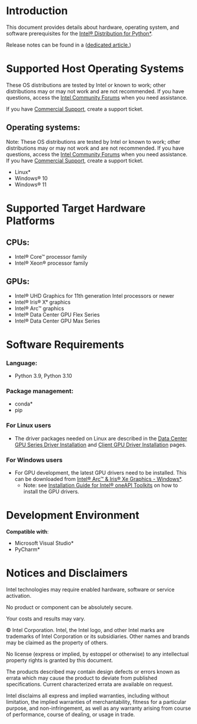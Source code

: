 # Introduction
This document provides details about hardware, operating system, and software prerequisites for the [Intel® Distribution for Python*](https://www.intel.com/content/www/us/en/developer/tools/oneapi/distribution-for-python.html).

Release notes can be found in a ([dedicated article.](https://github.com/raistefintel/raistefintel.github.io/blob/main/release_notes.md))


# Supported Host Operating Systems
These OS distributions are tested by Intel or known to work; other distributions may or may not work and are not recommended. If you have questions, access the [Intel Community Forums](https://community.intel.com/t5/Developer-Software-Forums/ct-p/developer-software-forums) when you need assistance.

If you have [Commercial Support](https://supporttickets.intel.com/s/?language=en_US), create a support ticket.

## Operating systems:

Note: These OS distributions are tested by Intel or known to work; other distributions may or may not work and are not recommended. If you have questions, access the [Intel Community Forums](https://community.intel.com/t5/Developer-Software-Forums/ct-p/developer-software-forums) when you need assistance.  If you have [Commercial Support](https://supporttickets.intel.com/s/?language=en_US), create a support ticket.

- Linux*
- Windows® 10
- Windows® 11
 
# Supported Target Hardware Platforms

## CPUs:
- Intel® Core™ processor family
- Intel® Xeon® processor family

## GPUs:
- Intel® UHD Graphics for 11th generation Intel processors or newer
- Intel® Iris® Xᵉ graphics
- Intel® Arc™ graphics
- Intel® Data Center GPU Flex Series
- Intel® Data Center GPU Max Series


# Software Requirements

### Language: 
- Python 3.9, Python 3.10

### Package management:
- conda*
- pip

### For Linux users
- The driver packages needed on Linux are described in the
  [Data Center GPU Series Driver Installation](https://dgpu-docs.intel.com/driver/installation.html) and
  [Client GPU Driver Installation](https://dgpu-docs.intel.com/driver/client/overview.html) pages.

### For Windows users
- For GPU development, the latest GPU drivers need to be installed. This can be
  downloaded from [Intel® Arc™ & Iris® Xe Graphics - Windows*](https://www.intel.com/content/www/us/en/download/785597/intel-arc-iris-xe-graphics-windows.html).
	- Note: see [Installation Guide for Intel® oneAPI Toolkits](https://www.intel.com/content/www/us/en/developer/articles/guide/installation-guide-for-oneapi-toolkits.html) on how to install the GPU drivers.




# Development Environment

**Compatible with**:
- Microsoft Visual Studio*
- PyCharm*

# Notices and Disclaimers
Intel technologies may require enabled hardware, software or service activation.

No product or component can be absolutely secure.

Your costs and results may vary.

© Intel Corporation. Intel, the Intel logo, and other Intel marks are trademarks of Intel Corporation or its subsidiaries. Other names and brands may be claimed as the property of others.

No license (express or implied, by estoppel or otherwise) to any intellectual property rights is granted by this document.

The products described may contain design defects or errors known as errata which may cause the product to deviate from published specifications. Current characterized errata are available on request.

Intel disclaims all express and implied warranties, including without limitation, the implied warranties of merchantability, fitness for a particular purpose, and non-infringement, as well as any warranty arising from course of performance, course of dealing, or usage in trade.
